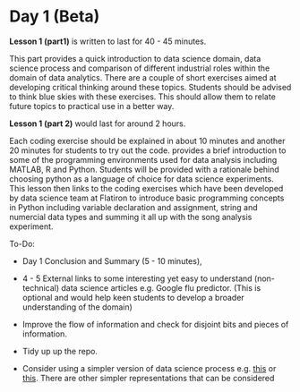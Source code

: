 # Day 1 (Beta)

**Lesson 1 (part1)** is written to last for 40 - 45 minutes.

This part provides a quick introduction to data science domain, data science process and comparison of different industrial roles within the domain of data analytics. There are a couple of short exercises aimed at developing critical thinking around these topics. Students should be advised to think blue skies with these exercises. This should allow them to relate future topics to practical use in a better way. 


**Lesson 1 (part 2)** would last for around 2 hours. 

Each coding exercise should be explained in about 10 minutes and another 20 minutes for students to try out the code.  provides a brief introduction to some of the programming environments used for data analysis including MATLAB, R and Python. Students will be provided with a rationale behind choosing python as a language of choice for data science experiments. This lesson then links to the coding exercises which have been developed by data science team at Flatiron to introduce basic programming concepts in Python including variable declaration and assignment, string and numercial data types and summing it all up with the song analysis experiment. 

To-Do:
* Day 1 Conclusion and Summary (5 - 10 minutes), 
* 4 - 5 External links to some interesting yet easy to understand (non-technical) data science articles e.g. Google flu predictor. (This is optional and would help keen students to develop a broader understanding of the domain)
* Improve the flow of information and check for disjoint bits and pieces of information. 
* Tidy up up the repo. 

* Consider using a simpler version of data science process e.g. [this](https://cdn.slidemodel.com/wp-content/uploads/7309-01-data-science-powerpointp-template-16x9-04-870x489.jpg) or [this](http://54.159.122.118/wp-content/uploads/2016/06/1_Activities_D.png). There are other simpler representations that can be considered
